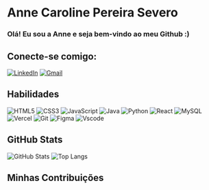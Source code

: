 # Anne Caroline Pereira Severo
### Olá! Eu sou a Anne e seja bem-vindo ao meu Github :)

## Conecte-se comigo:
[![LinkedIn](https://img.shields.io/badge/LinkedIn-DCA000?style=for-the-badge&logo=linkedin&logoColor=white)](https://www.linkedin.com/in/anneseevero/)
[![Gmail](https://img.shields.io/badge/Gmail-DCA000?style=for-the-badge&logo=gmail&logoColor=red)](mailto:caroline.psevero@gmail.com)

## Habilidades
![HTML5](https://img.shields.io/badge/HTML5-DCA000?style=for-the-badge&logo=html5&logoColor=white)
![CSS3](https://img.shields.io/badge/CSS3-DCA000?style=for-the-badge&logo=css3&logoColor=white)
![JavaScript](https://img.shields.io/badge/JavaScript-DCA000?style=for-the-badge&logo=javascript&logoColor=black)
![Java](https://img.shields.io/badge/java-DCA000.svg?style=for-the-badge&logo=openjdk&logoColor=white)
![Python](https://img.shields.io/badge/python-DCA000?style=for-the-badge&logo=python&logoColor=ffdd54)
![React](https://img.shields.io/badge/React-DCA000?style=for-the-badge&logo=react&logoColor=61DAFB)
![MySQL](https://img.shields.io/badge/MySQL-DCA000?style=for-the-badge&logo=mysql&logoColor=white)
![Vercel](https://img.shields.io/badge/vercel-DCA000.svg?style=for-the-badge&logo=vercel&logoColor=white)
![Git](https://img.shields.io/badge/GIT-DCA000?style=for-the-badge&logo=git&logoColor=white)
![Figma](https://img.shields.io/badge/Figma-DCA000?style=for-the-badge&logo=figma&logoColor=figma)
![Vscode](https://img.shields.io/badge/Vscode-DCA000?style=for-the-badge&logo=visual-studio-code&logoColor=white)

## GitHub Stats
![GitHub Stats](https://github-readme-stats.vercel.app/api?username=AnneSevero&theme=transparent&bg_color=&border_color=DCA000&show_icons=true&icon_color=DCA000&title_color=DCA000&text_color=FFF)
![Top Langs](https://github-readme-stats-git-masterrstaa-rickstaa.vercel.app/api/top-langs/?username=AnneSevero&theme=transparent&bg_color=&border_color=DCA000&title_color=DCA000&text_color=FFF)

## Minhas Contribuições